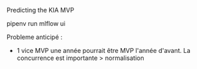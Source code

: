 Predicting the KIA MVP

pipenv run mlflow ui

Probleme anticipé :
- 1 vice MVP une année pourrait être MVP l'année d'avant. La concurrence est importante > normalisation